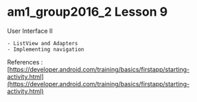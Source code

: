 # am1_group2016_2 Lesson 9

User Interface II

    - ListView and Adapters
    - Implementing navigation
   
References :
   [https://developer.android.com/training/basics/firstapp/starting-activity.html](https://developer.android.com/training/basics/firstapp/starting-activity.html)
   
   
